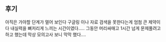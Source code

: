 ## 후기

아직은 가야할 단계가 멀어 보인다
구글링 이나 자료 검색을 못한다는게 엄첨 큰 제약이다
내실력을 뼈저리게 느끼는 시간이였다.....
그동안 머리싸매고 1시간 넘게 문제풀려고 하고 했는데
막상 모의고사 보니 막막 했다....